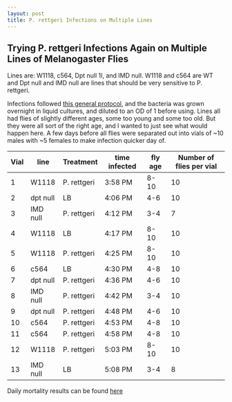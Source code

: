 ```yaml
---
layout: post
title: P. rettgeri Infections on Multiple Lines
---
```


## Trying P. rettgeri Infections Again on Multiple Lines of Melanogaster Flies

Lines are: W1118, c564, Dpt null 1I, and IMD null. W1118 and c564 are WT and Dpt null and IMD null are lines that should be very sensitive to P. rettgeri.

Infections followed [this general protocol](https://github.com/meschedl/Unckless_Lab_Resources/blob/main/protocols/bacteria_fly_infections.md), and the bacteria was grown overnight in liquid cultures, and diluted to an OD of 1 before using. Lines all had flies of slightly different ages, some too young and some too old. But they were all sort of the right age, and I wanted to just see what would happen here. A few days before all flies were separated out into vials of ~10 males with ~5 females to make infection quicker day of.

| Vial | line     | Treatment   | time infected | fly age | Number of flies per vial |
|------|----------|-------------|---------------|---------|--------------------------|
| 1    | W1118    | P. rettgeri | 3:58 PM       | 8-10    | 10                       |
| 2    | dpt null | LB          | 4:06 PM       | 4-6     | 10                       |
| 3    | IMD null | P. rettgeri | 4:12 PM       | 3-4     | 7                        |
| 4    | W1118    | LB          | 4:17 PM       | 8-10    | 10                       |
| 5    | W1118    | P. rettgeri | 4:25 PM       | 8-10    | 10                       |
| 6    | c564     | LB          | 4:30 PM       | 4-8     | 10                       |
| 7    | dpt null | P. rettgeri | 4:36 PM       | 4-6     | 10                       |
| 8    | IMD null | P. rettgeri | 4:42 PM       | 3-4     | 10                       |
| 9    | dpt null | P. rettgeri | 4:48 PM       | 4-6     | 10                       |
| 10   | c564     | P. rettgeri | 4:53 PM       | 4-8     | 10                       |
| 11   | c564     | P. rettgeri | 4:58 PM       | 4-8     | 10                       |
| 12   | W1118    | P. rettgeri | 5:03 PM       | 8-10    | 10                       |
| 13   | IMD null | LB          | 5:08 PM       | 3-4     | 8                        |

Daily mortality results can be found [here](https://docs.google.com/spreadsheets/d/13KdZDJLm40dDhIcRaTB8GKciAIuedD9KZj4qJRbsl_0/edit#gid=0)
